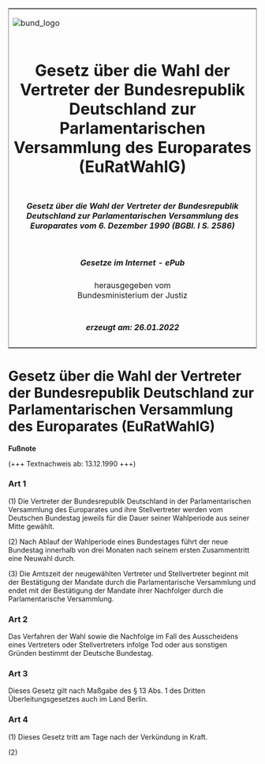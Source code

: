 <span id="DECKBLATT.html"></span>

<table border="0" frame="border" width="100%">

<tr valign="top">

<td align="left">

![bund\_logo](BfJ_2021_Web_de_de.gif)

</td>

<td align="right">

 

</td>

</tr>

<tr align="center" valign="middle">

<td colspan="2">

# Gesetz über die Wahl der Vertreter der Bundesrepublik Deutschland zur Parlamentarischen Versammlung des Europarates (EuRatWahlG)

</td>

</tr>

<tr align="center" valign="middle">

<td colspan="2">

##### Gesetz über die Wahl der Vertreter der Bundesrepublik Deutschland zur Parlamentarischen Versammlung des Europarates vom 6. Dezember 1990 (BGBl. I S. 2586)

</td>

</tr>

<tr align="center" valign="middle">

<td colspan="2">

  
  

##### Gesetze im Internet - ePub  
  
herausgegeben vom  
Bundesministerium der Justiz

</td>

</tr>

<tr align="center" valign="bottom">

<td colspan="2">

  
  

##### erzeugt am: 26.01.2022

</td>

</tr>

</table>

<span id="BJNR025860990.html"></span>

# Gesetz über die Wahl der Vertreter der Bundesrepublik Deutschland zur Parlamentarischen Versammlung des Europarates (EuRatWahlG)

<div>

  
**Fußnote**

<div class="jnhtml">

<div>

<div class="jurAbsatz">

(+++ Textnachweis ab: 13.12.1990 +++)

</div>

</div>

</div>

</div>

<span id="BJNR025860990BJNE000100308.html"></span>

### Art 1  

<div>

<div class="jnhtml">

<div>

<div class="jurAbsatz">

(1) Die Vertreter der Bundesrepublik Deutschland in der
Parlamentarischen Versammlung des Europarates und ihre Stellvertreter
werden vom Deutschen Bundestag jeweils für die Dauer seiner Wahlperiode
aus seiner Mitte gewählt.

</div>

<div class="jurAbsatz">

(2) Nach Ablauf der Wahlperiode eines Bundestages führt der neue
Bundestag innerhalb von drei Monaten nach seinem ersten Zusammentritt
eine Neuwahl durch.

</div>

<div class="jurAbsatz">

(3) Die Amtszeit der neugewählten Vertreter und Stellvertreter beginnt
mit der Bestätigung der Mandate durch die Parlamentarische Versammlung
und endet mit der Bestätigung der Mandate ihrer Nachfolger durch die
Parlamentarische Versammlung.

</div>

</div>

</div>

</div>

<span id="BJNR025860990BJNE000200308.html"></span>

### Art 2  

<div>

<div class="jnhtml">

<div>

<div class="jurAbsatz">

Das Verfahren der Wahl sowie die Nachfolge im Fall des Ausscheidens
eines Vertreters oder Stellvertreters infolge Tod oder aus sonstigen
Gründen bestimmt der Deutsche Bundestag.

</div>

</div>

</div>

</div>

<span id="BJNR025860990BJNE000300308.html"></span>

### Art 3  

<div>

<div class="jnhtml">

<div>

<div class="jurAbsatz">

Dieses Gesetz gilt nach Maßgabe des § 13 Abs. 1 des Dritten
Überleitungsgesetzes auch im Land Berlin.

</div>

</div>

</div>

</div>

<span id="BJNR025860990BJNE000400308.html"></span>

### Art 4  

<div>

<div class="jnhtml">

<div>

<div class="jurAbsatz">

(1) Dieses Gesetz tritt am Tage nach der Verkündung in Kraft.

</div>

<div class="jurAbsatz">

(2)

</div>

</div>

</div>

</div>
